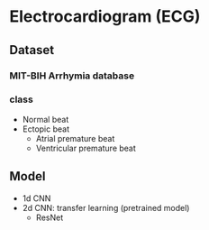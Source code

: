 
# Electrocardiogram (ECG)

## Dataset
### MIT-BIH Arrhymia database

### class
  - Normal beat
  - Ectopic beat
    - Atrial premature beat
    - Ventricular premature beat

## Model
  - 1d CNN
  - 2d CNN: transfer learning (pretrained model)
    - ResNet
